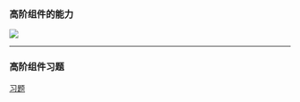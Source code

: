 ### 高阶组件的能力 
![](https://ws1.sinaimg.cn/large/3fa05947gy1fp0t4uzxjjj20id093q3f.jpg)

---

### 高阶组件习题

[习题](https://scriptoj.com/problems/14)
